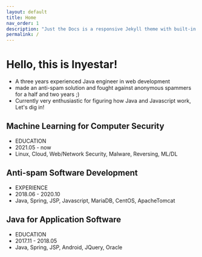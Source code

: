 ```yaml
---
layout: default
title: Home
nav_order: 1
description: "Just the Docs is a responsive Jekyll theme with built-in search that is easily customizable and hosted on GitHub Pages."
permalink: /
---
```


# Hello, this is Inyestar!
- A three years experienced Java engineer in web development
- made an anti-spam solution and fought against anonymous spammers for a half and two years ;)
- Currently very enthusiastic for figuring how Java and Javascript work, Let's dig in!

## Machine Learning for Computer Security
  - EDUCATION
  - 2021.05 - now
  - Linux, Cloud, Web/Network Security, Malware, Reversing, ML/DL

## Anti-spam Software Development
  - EXPERIENCE
  - 2018.06 - 2020.10
  - Java, Spring, JSP, Javascript, MariaDB, CentOS, ApacheTomcat

## Java for Application Software
  - EDUCATION
  - 2017.11 - 2018.05
  - Java, Spring, JSP, Android, JQuery, Oracle

